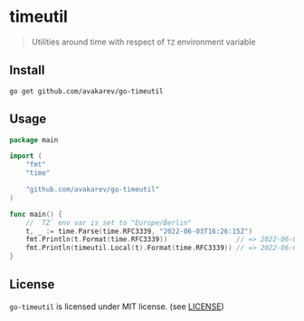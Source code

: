 # timeutil

> Utilities around time with respect of `TZ` environment variable

## Install

```shell
go get github.com/avakarev/go-timeutil
```

## Usage

```go
package main

import (
	"fmt"
	"time"

	"github.com/avakarev/go-timeutil"
)

func main() {
	// `TZ` env var is set to "Europe/Berlin"
	t, _ := time.Parse(time.RFC3339, "2022-06-03T16:26:15Z")
	fmt.Println(t.Format(time.RFC3339))                 // => 2022-06-03T16:26:15Z
	fmt.Println(timeutil.Local(t).Format(time.RFC3339)) // => 2022-06-03T18:26:15+02:00
}
```


## License

`go-timeutil` is licensed under MIT license. (see [LICENSE](./LICENSE))
